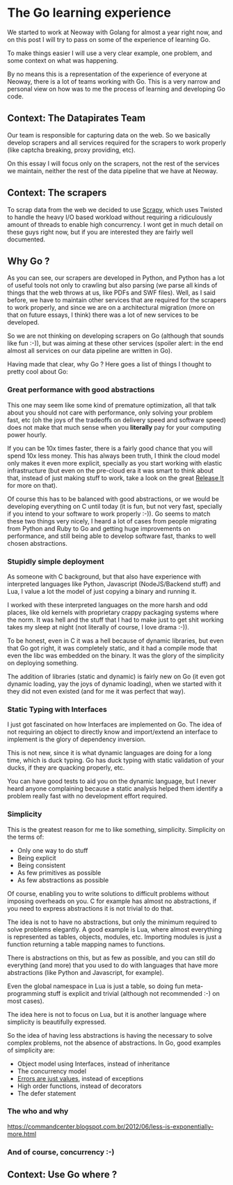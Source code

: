 # The Go learning experience

We started to work at Neoway with Golang for almost a year right now, and on this post
I will try to pass on some of the experience of learning Go.

To make things easier I will use a very clear example, one problem, and some context
on what was happening.

By no means this is a representation of the experience of everyone at Neoway, there is a lot
of teams working with Go. This is a very narrow and personal view on how was to me the process
of learning and developing Go code.


## Context: The Datapirates Team


Our team is responsible for capturing data on the web. So we basically develop
scrapers and all services required for the scrapers to work properly
(like captcha breaking, proxy providing, etc).

On this essay I will focus only on the scrapers, not the rest of the services we
maintain, neither the rest of the data pipeline that we have at Neoway.


## Context: The scrapers


To scrap data from the web we decided to use [Scrapy](http://scrapy.org/), which uses
Twisted to handle the heavy I/O based workload without requiring a ridiculously amount of
threads to enable high concurrency. I wont get in much detail on these guys right now,
but if you are interested they are fairly well documented.


## Why Go ?


As you can see, our scrapers are developed in Python, and Python has a lot of useful tools
not only to crawling but also parsing (we parse all kinds of things that the web throws at us,
like PDFs and SWF files). Well, as I said before, we have to maintain other services that are
required for the scrapers to work properly, and since we are on a architectural migration
(more on that on future essays, I think) there was a lot of new services to be developed.

So we are not thinking on developing scrapers on Go (although that sounds like fun :-)), but
was aiming at these other services (spoiler alert: in the end almost all services on our 
data pipeline are written in Go).

Having made that clear, why Go ? Here goes a list of things I thought to pretty cool about Go:


### Great performance with good abstractions

This one may seem like some kind of premature optimization, all that talk about you should not care
with performance, only solving your problem fast, etc (oh the joys of the tradeoffs on delivery speed
and software speed) does not make that much sense when you **literally** pay for your computing power
hourly.

If you can be 10x times faster, there is a fairly good chance that you will spend 10x less money.
This has always been truth, I think the cloud model only makes it
even more explicit, specially as you start working with elastic infrastructure
(but even on the pre-cloud era it was smart to think about that, instead of just making stuff to work,
take a look on the great [Release It](https://pragprog.com/book/mnee/release-it) for more on that).

Of course this has to be balanced with good abstractions, or we would be developing everything on C
until today (it is fun, but not very fast, specially if you intend to your software to work properly :-)).
Go seems to match these two things very nicely, I heard a lot of cases from people migrating from Python
and Ruby to Go and getting huge improvements on performance, and still being able to develop software
fast, thanks to well chosen abstractions.


### Stupidly simple deployment

As someone with C background, but that also have experience with interpreted languages like
Python, Javascript (NodeJS/Backend stuff) and Lua, I value a lot the model of just copying a
binary and running it.

I worked with these interpreted languages on the more harsh and odd places, like old kernels
with proprietary crappy packaging systems where the norm. It was hell and the stuff that I had
to make just to get shit working takes my sleep at night (not literally of course, I love drama :-)).

To be honest, even in C it was a hell because of dynamic libraries, but even that Go got right, it was
completely static, and it had a compile mode that even the libc was embedded on the binary. It was
the glory of the simplicity on deploying something.

The addition of libraries (static and dynamic) is fairly new on Go (it even got dynamic loading, yay the
joys of dynamic loading), when we started with it they did not even existed (and for me it was
perfect that way).


### Static Typing with Interfaces

I just got fascinated on how Interfaces are implemented on Go. The idea of not requiring
an object to directly know and import/extend an interface to implement is the glory
of dependency inversion.

This is not new, since it is what dynamic languages are doing
for a long time, which is duck typing. Go has duck typing with static validation of
your ducks, if they are quacking properly, etc. 

You can have good tests to aid you on the dynamic language, but I never heard anyone
complaining because a static analysis helped them identify a problem really fast with
no development effort required.


### Simplicity

This is the greatest reason for me to like something, simplicity. Simplicity on the terms of:

* Only one way to do stuff
* Being explicit
* Being consistent
* As few primitives as possible
* As few abstractions as possible

Of course, enabling you to write solutions to difficult problems without imposing overheads
on you. C for example has almost no abstractions, if you need to express abstractions it is not
trivial to do that.

The idea is not to have no abstractions, but only the minimum required to solve problems elegantly.
A good example is Lua, where almost everything is represented as tables, objects, modules, etc.
Importing modules is just a function returning a table mapping names to functions.

There is abstractions on this, but as few as possible, and you can still do everything (and more)
that you used to do with languages that have more abstractions (like Python and Javascript, for example).

Even the global namespace in Lua is just a table, so doing fun meta-programming stuff is explicit and
trivial (although not recommended :-) on most cases).

The idea here is not to focus on Lua, but it is another language where simplicity is beautifully expressed.

So the idea of having less abstractions is having the necessary to solve complex problems, not the absence
of abstractions. In Go, good examples of simplicity are:

* Object model using Interfaces, instead of inheritance
* The concurrency model
* [Errors are just values](https://blog.golang.org/errors-are-values), instead of exceptions
* High order functions, instead of decorators
* The defer statement


### The who and why

https://commandcenter.blogspot.com.br/2012/06/less-is-exponentially-more.html


### And of course, concurrency :-)


## Context: Use Go where ?
